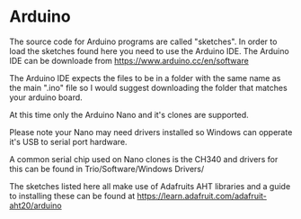 # Arduino

The source code for Arduino programs are called "sketches". In order to load the sketches found here you need to use the Arduino IDE. The Arduino IDE can be downloade from https://www.arduino.cc/en/software

The Arduino IDE expects the files to be in a folder with the same name as the main ".ino" file so I would suggest downloading the folder that matches your arduino board.

At this time only the Arduino Nano and it's clones are supported.

Please note your Nano may need drivers installed so Windows can opperate it's USB to serial port hardware.

A common serial chip used on Nano clones is the CH340 and drivers for this can be found in Trio/Software/Windows Drivers/

The sketches listed here all make use of Adafruits AHT libraries and a guide to installing these can be found at https://learn.adafruit.com/adafruit-aht20/arduino
